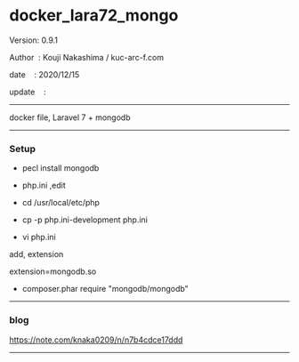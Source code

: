 ﻿# docker_lara72_mongo

 Version: 0.9.1

 Author  : Kouji Nakashima / kuc-arc-f.com

 date    : 2020/12/15

 update    :

***

docker file, Laravel 7 + mongodb

***
### Setup

* pecl install mongodb

* php.ini ,edit

* cd /usr/local/etc/php

* cp -p php.ini-development php.ini

* vi php.ini

 add, extension

 extension=mongodb.so

* composer.phar require "mongodb/mongodb"

***
### blog

https://note.com/knaka0209/n/n7b4cdce17ddd


***

